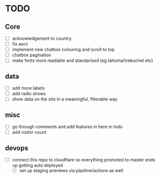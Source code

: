 # TODO

## Core
- [ ] acknowledgement to country
- [ ] fix ascii
- [ ] implement new chatbox colouring and scroll to top
- [ ] chatbox pagination
- [ ] make fonts more readable and standarised (eg tahoma/trebuchet etc)

## data
- [ ] add more labels
- [ ] add radio shows
- [ ] show data on the site in a meaningful, filterable way

## misc
- [ ] go through comments and add features in here in todo
- [ ] add visitor count

## devops
- [ ] connect this repo to cloudflare so everything promoted to master ends up getting auto deployed
  - [ ] set up staging previews via pipeline/actions as well 

